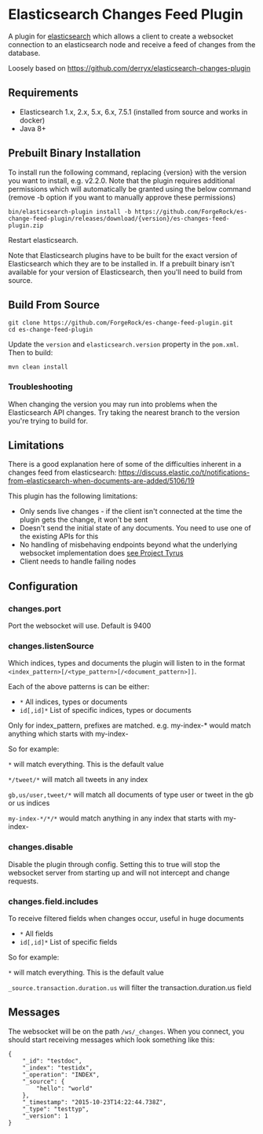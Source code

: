 # Elasticsearch Changes Feed Plugin

A plugin for [elasticsearch](https://www.elastic.co/products/elasticsearch) which allows a client to create a 
websocket connection to an elasticsearch node and receive a feed of changes from the database.

Loosely based on https://github.com/derryx/elasticsearch-changes-plugin

## Requirements

* Elasticsearch 1.x, 2.x, 5.x, 6.x, 7.5.1 (installed from source and works in docker)
* Java 8+

## Prebuilt Binary Installation     

To install run the following command, replacing {version} with the version you want to install, e.g. v2.2.0. Note that 
the plugin requires additional permissions which will automatically be granted using the below command (remove -b option
if you want to manually approve these permissions)

    bin/elasticsearch-plugin install -b https://github.com/ForgeRock/es-change-feed-plugin/releases/download/{version}/es-changes-feed-plugin.zip

Restart elasticsearch.

Note that Elasticsearch plugins have to be built for the exact version of Elasticsearch which they are to be installed 
in. If a prebuilt binary isn't available for your version of Elasticsearch, then you'll need to build from source.

## Build From Source

    git clone https://github.com/ForgeRock/es-change-feed-plugin.git
    cd es-change-feed-plugin

Update the `version` and `elasticsearch.version` property in the `pom.xml`. Then to build: 

    mvn clean install
    
### Troubleshooting

When changing the version you may run into problems when the Elasticsearch API changes. Try taking the nearest branch 
to the version you're trying to build for.   

## Limitations

There is a good explanation here of some of the difficulties inherent in a changes feed from elasticsearch:
https://discuss.elastic.co/t/notifications-from-elasticsearch-when-documents-are-added/5106/19

This plugin has the following limitations:

* Only sends live changes - if the client isn't connected at the time the plugin gets the change, it won't be sent
* Doesn't send the initial state of any documents. You need to use one of the existing APIs for this
* No handling of misbehaving endpoints beyond what the underlying websocket implementation does [see Project Tyrus](https://tyrus.java.net/)
* Client needs to handle failing nodes


## Configuration

### changes.port
Port the websocket will use. Default is 9400

### changes.listenSource 
Which indices, types and documents the plugin will listen to in the format `<index_pattern>[/<type_pattern>[/<document_pattern>]]`.

Each of the above patterns is can be either:

* `*` All indices, types or documents
* `id[,id]*` List of specific indices, types or documents

Only for index_pattern, prefixes are matched. e.g. my-index-* would match anything which starts with my-index-

So for example:

`*` will match everything. This is the default value

`*/tweet/*` will match all tweets in any index

`gb,us/user,tweet/*` will match all documents of type user or tweet in the gb or us indices

`my-index-*/*/*` would match anything in any index that starts with my-index-



### changes.disable
Disable the plugin through config. Setting this to true will stop the websocket server 
from starting up and will not intercept and change requests.

### changes.field.includes
To receive filtered fields when changes occur, useful in huge documents
* `*` All fields
* `id[,id]*` List of specific fields

So for example:

`*` will match everything. This is the default value

`_source.transaction.duration.us` will filter the transaction.duration.us field

## Messages

The websocket will be on the path `/ws/_changes`. When you connect, you should start receiving messages which look 
something like this: 

    {
        "_id": "testdoc",
        "_index": "testidx",
        "_operation": "INDEX",
        "_source": {
            "hello": "world"
        },
        "_timestamp": "2015-10-23T14:22:44.738Z",
        "_type": "testtyp",
        "_version": 1
    }
